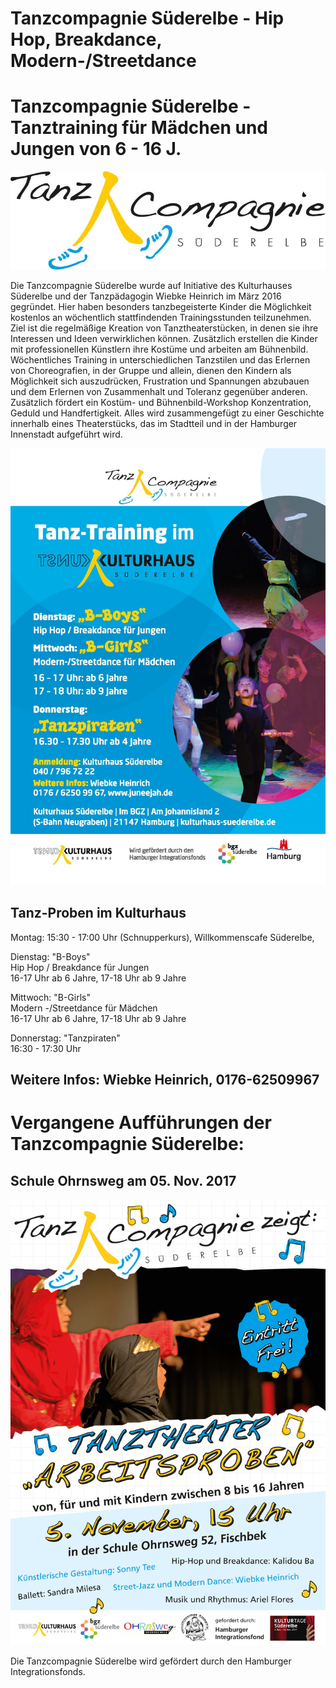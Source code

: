 # Tanzcompagnie Süderelbe - Hip Hop, Breakdance, Modern-/Streetdance




# Tanzcompagnie Süderelbe - Tanztraining für Mädchen und Jungen von 6 - 16 J. 

![](/img/Logo_Tanz_Compagnie_Final.jpg)

Die Tanzcompagnie Süderelbe wurde auf Initiative des Kulturhauses Süderelbe und der Tanzpädagogin Wiebke Heinrich 
im März 2016 gegründet. Hier haben besonders tanzbegeisterte Kinder die Möglichkeit kostenlos an wöchentlich stattfindenden 
Trainingsstunden teilzunehmen. Ziel ist die regelmäßige Kreation von Tanztheaterstücken, in denen sie ihre Interessen 
und Ideen verwirklichen können. Zusätzlich erstellen die Kinder mit professionellen Künstlern ihre Kostüme und arbeiten 
am Bühnenbild. Wöchentliches Training in unterschiedlichen Tanzstilen und das Erlernen von Choreografien, in der Gruppe
und allein, dienen den Kindern als Möglichkeit sich auszudrücken, Frustration und Spannungen abzubauen und dem Erlernen
von Zusammenhalt und Toleranz gegenüber anderen. Zusätzlich fördert ein Kostüm- und Bühnenbild-Workshop Konzentration, 
Geduld und Handfertigkeit. Alles wird zusammengefügt zu einer Geschichte innerhalb eines Theaterstücks,
das im Stadtteil und in der Hamburger Innenstadt aufgeführt wird.

![](/img/2_rs_flyer_kulturhaus_tanztraining_a6_print.jpg)

## Tanz-Proben im Kulturhaus

Montag: 15:30 - 17:00 Uhr (Schnupperkurs), Willkommenscafe Süderelbe,    
   
Dienstag: "B-Boys"    
Hip Hop / Breakdance für Jungen  
16-17 Uhr ab 6 Jahre, 17-18 Uhr ab 9 Jahre  
 
Mittwoch: "B-Girls"  
Modern -/Streetdance für Mädchen  
16-17 Uhr ab 6 Jahre, 17-18 Uhr ab 9 Jahre  
      
Donnerstag: "Tanzpiraten"  
16:30 - 17:30 Uhr   
 
## Weitere Infos: Wiebke Heinrich, 0176-62509967




# Vergangene Aufführungen der Tanzcompagnie Süderelbe: 
 
## Schule Ohrnsweg am 05. Nov. 2017 

![](/img/Tanzcompagnie_plakat.jpg)

Die Tanzcompagnie Süderelbe wird gefördert durch den Hamburger Integrationsfonds.

